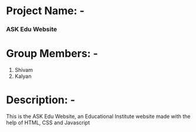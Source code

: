 # Project Name: - 

### ASK Edu Website

# Group Members: - 

1. Shivam
2. Kalyan

# Description: -

This is the ASK Edu Website, an Educational Institute website made with the help of HTML, CSS and Javascript

